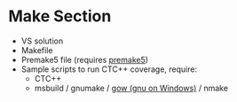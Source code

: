 # Make Section
- VS solution
- Makefile
- Premake5 file (requires [premake5](https://premake.github.io/))
- Sample scripts to run CTC++ coverage, require:
  - CTC++
  - msbuild / gnumake / [gow (gnu on Windows)](https://github.com/bmatzelle/gow) / nmake

